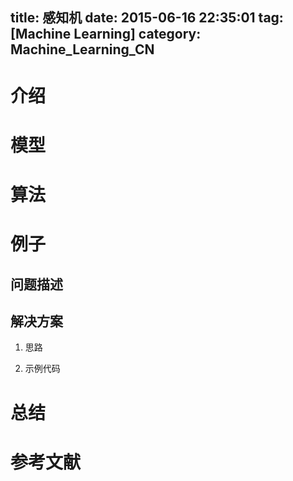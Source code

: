 title: 感知机
date: 2015-06-16 22:35:01
tag: [Machine Learning]
category: Machine_Learning_CN
---

# 介绍

# 模型

# 算法

# 例子
## 问题描述
## 解决方案
1. 思路

2. 示例代码

# 总结


# 参考文献
